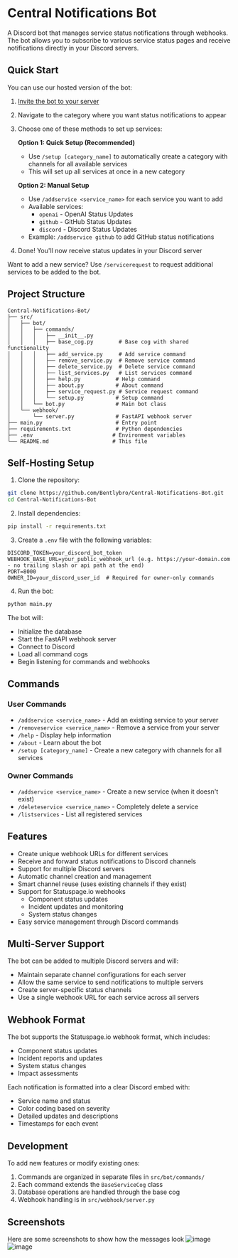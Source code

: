 # Central Notifications Bot

A Discord bot that manages service status notifications through webhooks. The bot allows you to subscribe to various service status pages and receive notifications directly in your Discord servers.

## Quick Start
You can use our hosted version of the bot:
1. [Invite the bot to your server](https://discord.com/oauth2/authorize?client_id=1316555696430387301)
2. Navigate to the category where you want status notifications to appear
3. Choose one of these methods to set up services:
   
   **Option 1: Quick Setup (Recommended)**
   - Use `/setup [category_name]` to automatically create a category with channels for all available services
   - This will set up all services at once in a new category
   
   **Option 2: Manual Setup**
   - Use `/addservice <service_name>` for each service you want to add
   - Available services:
     - `openai` - OpenAI Status Updates
     - `github` - GitHub Status Updates
     - `discord` - Discord Status Updates
   - Example: `/addservice github` to add GitHub status notifications

4. Done! You'll now receive status updates in your Discord server

Want to add a new service? Use `/servicerequest` to request additional services to be added to the bot.

## Project Structure
```
Central-Notifications-Bot/
├── src/
│   ├── bot/
│   │   ├── commands/
│   │   │   ├── __init__.py
│   │   │   ├── base_cog.py        # Base cog with shared functionality
│   │   │   ├── add_service.py     # Add service command
│   │   │   ├── remove_service.py  # Remove service command
│   │   │   ├── delete_service.py  # Delete service command
│   │   │   ├── list_services.py   # List services command
│   │   │   ├── help.py           # Help command
│   │   │   ├── about.py          # About command
│   │   │   ├── service_request.py # Service request command
│   │   │   └── setup.py          # Setup command
│   │   └── bot.py                # Main bot class
│   └── webhook/
│       └── server.py             # FastAPI webhook server
├── main.py                       # Entry point
├── requirements.txt              # Python dependencies
├── .env                         # Environment variables
└── README.md                    # This file
```

## Self-Hosting Setup
1. Clone the repository:
```bash
git clone https://github.com/Bentlybro/Central-Notifications-Bot.git
cd Central-Notifications-Bot
```

2. Install dependencies:
```bash
pip install -r requirements.txt
```

3. Create a `.env` file with the following variables:
```env
DISCORD_TOKEN=your_discord_bot_token
WEBHOOK_BASE_URL=your_public_webhook_url (e.g. https://your-domain.com - no trailing slash or api path at the end)
PORT=8000
OWNER_ID=your_discord_user_id  # Required for owner-only commands
```

4. Run the bot:
```bash
python main.py
```

The bot will:
- Initialize the database
- Start the FastAPI webhook server
- Connect to Discord
- Load all command cogs
- Begin listening for commands and webhooks

## Commands
### User Commands
- `/addservice <service_name>` - Add an existing service to your server
- `/removeservice <service_name>` - Remove a service from your server
- `/help` - Display help information
- `/about` - Learn about the bot
- `/setup [category_name]` - Create a new category with channels for all services

### Owner Commands
- `/addservice <service_name>` - Create a new service (when it doesn't exist)
- `/deleteservice <service_name>` - Completely delete a service
- `/listservices` - List all registered services

## Features
- Create unique webhook URLs for different services
- Receive and forward status notifications to Discord channels
- Support for multiple Discord servers
- Automatic channel creation and management
- Smart channel reuse (uses existing channels if they exist)
- Support for Statuspage.io webhooks
    - Component status updates
    - Incident updates and monitoring
    - System status changes
- Easy service management through Discord commands

## Multi-Server Support
The bot can be added to multiple Discord servers and will:
- Maintain separate channel configurations for each server
- Allow the same service to send notifications to multiple servers
- Create server-specific status channels
- Use a single webhook URL for each service across all servers

## Webhook Format
The bot supports the Statuspage.io webhook format, which includes:
- Component status updates
- Incident reports and updates
- System status changes
- Impact assessments

Each notification is formatted into a clear Discord embed with:
- Service name and status
- Color coding based on severity
- Detailed updates and descriptions
- Timestamps for each event

## Development
To add new features or modify existing ones:
1. Commands are organized in separate files in `src/bot/commands/`
2. Each command extends the `BaseServiceCog` class
3. Database operations are handled through the base cog
4. Webhook handling is in `src/webhook/server.py`

## Screenshots 
Here are some screenshots to show how the messages look
![image](https://github.com/user-attachments/assets/e4e27608-5961-4b50-8904-0ab9d8db45c6)
![image](https://github.com/user-attachments/assets/8d681652-2b08-43f8-9e02-d59add6963c1)


